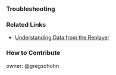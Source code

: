 
### Troubleshooting

### Related Links

* [Understanding Data from the Replayer](https://github.com/opensearch-project/opensearch-migrations/tree/main/TrafficCapture#understanding-data-from-the-replayer)

### How to Contribute

owner: @gregschohn